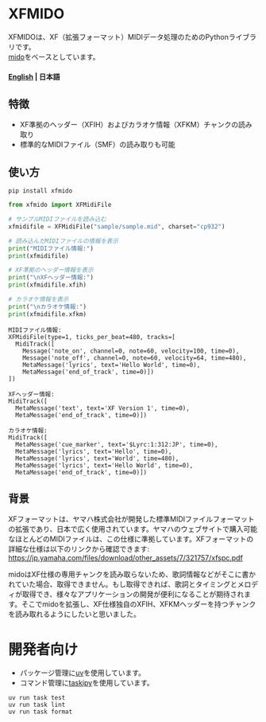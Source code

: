 # XFMIDO

XFMIDOは、XF（拡張フォーマット）MIDIデータ処理のためのPythonライブラリです。  
[mido](https://github.com/mido/mido)をベースとしています。

#### [English](./README.md) | 日本語
## 特徴

- XF準拠のヘッダー（XFIH）およびカラオケ情報（XFKM）チャンクの読み取り
- 標準的なMIDIファイル（SMF）の読み取りも可能

## 使い方

```
pip install xfmido
```


```python
from xfmido import XFMidiFile

# サンプルMIDIファイルを読み込む
xfmidifile = XFMidiFile("sample/sample.mid", charset="cp932")

# 読み込んだMIDIファイルの情報を表示
print("MIDIファイル情報:")
print(xfmidifile)

# XF準拠のヘッダー情報を表示
print("\nXFヘッダー情報:")
print(xfmidifile.xfih)

# カラオケ情報を表示
print("\nカラオケ情報:")
print(xfmidifile.xfkm)
```

```
MIDIファイル情報:
XFMidiFile(type=1, ticks_per_beat=480, tracks=[
  MidiTrack([
    Message('note_on', channel=0, note=60, velocity=100, time=0),
    Message('note_off', channel=0, note=60, velocity=64, time=480),
    MetaMessage('lyrics', text='Hello World', time=0),
    MetaMessage('end_of_track', time=0)])
])

XFヘッダー情報:
MidiTrack([
  MetaMessage('text', text='XF Version 1', time=0),
  MetaMessage('end_of_track', time=0)])

カラオケ情報:
MidiTrack([
  MetaMessage('cue_marker', text='$Lyrc:1:312:JP', time=0),
  MetaMessage('lyrics', text='Hello', time=0),
  MetaMessage('lyrics', text='World', time=480),
  MetaMessage('lyrics', text='Hello World', time=0),
  MetaMessage('end_of_track', time=0)])
```

## 背景
XFフォーマットは、ヤマハ株式会社が開発した標準MIDIファイルフォーマットの拡張であり、日本で広く使用されています。ヤマハのウェブサイトで購入可能なほとんどのMIDIファイルは、この仕様に準拠しています。XFフォーマットの詳細な仕様は以下のリンクから確認できます: https://jp.yamaha.com/files/download/other_assets/7/321757/xfspc.pdf

midoはXF仕様の専用チャンクを読み取らないため、歌詞情報などがそこに書かれていた場合、取得できません。もし取得できれば、歌詞とタイミングとメロディが取得でき、様々なアプリケーションの開発が便利になることが期待されます。そこでmidoを拡張し、XF仕様独自のXFIH、XFKMヘッダーを持つチャンクを読み取れるようにしたいと思いました。


# 開発者向け

- パッケージ管理に[uv](https://github.com/astral-sh/uv)を使用しています。
- コマンド管理に[taskipy](https://github.com/taskipy/taskipy)を使用しています。

```
uv run task test
uv run task lint
uv run task format
```

